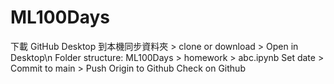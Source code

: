 # ML100Days

下載 GitHub Desktop 到本機同步資料夾 > clone or download > Open in Desktop\n
Folder structure: ML100Days > homework > abc.ipynb
Set date > Commit to main > Push Origin to Github
Check on Github


